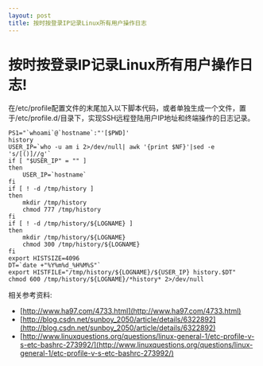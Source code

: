 ```yaml
---
layout: post
title: 按时按登录IP记录Linux所有用户操作日志
---
```


按时按登录IP记录Linux所有用户操作日志!
=====================================================

在/etc/profile配置文件的末尾加入以下脚本代码，或者单独生成一个文件，置于/etc/profile.d/目录下，实现SSH远程登陆用户IP地址和终端操作的日志记录。

	PS1="`whoami`@`hostname`:"'[$PWD]'
	history
	USER_IP=`who -u am i 2>/dev/null| awk '{print $NF}'|sed -e 's/[()]//g'`
	if [ "$USER_IP" = "" ]
	then
		USER_IP=`hostname`
	fi
	if [ ! -d /tmp/history ]
	then
		mkdir /tmp/history
		chmod 777 /tmp/history
	fi
	if [ ! -d /tmp/history/${LOGNAME} ]
	then
		mkdir /tmp/history/${LOGNAME}
		chmod 300 /tmp/history/${LOGNAME}
	fi
	export HISTSIZE=4096
	DT=`date +"%Y%m%d_%H%M%S"`
	export HISTFILE="/tmp/history/${LOGNAME}/${USER_IP} history.$DT"
	chmod 600 /tmp/history/${LOGNAME}/*history* 2>/dev/null


相关参考资料:

+ [http://www.ha97.com/4733.html](http://www.ha97.com/4733.html)
+ [http://blog.csdn.net/sunboy_2050/article/details/6322892](http://blog.csdn.net/sunboy_2050/article/details/6322892)
+ [http://www.linuxquestions.org/questions/linux-general-1/etc-profile-v-s-etc-bashrc-273992/](http://www.linuxquestions.org/questions/linux-general-1/etc-profile-v-s-etc-bashrc-273992/)